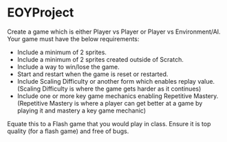 # EOYProject

Create a game which is either Player vs Player or Player vs Environment/AI. Your game must have the below requirements:
- Include a minimum of 2 sprites.
- Include a minimum of 2 sprites created outside of Scratch.
- Include a way to win/lose the game.
- Start and restart when the game is reset or restarted.
- Include Scaling Difficulty or another form which enables replay value. 
(Scaling Difficulty is where the game gets harder as it continues)
- Include one or more key game mechanics enabling Repetitive Mastery. (Repetitive Mastery is where a player can get better at a game by playing it and mastery a key game mechanic)

Equate this to a Flash game that you would play in class. Ensure it is top quality (for a flash game) and free of bugs.
